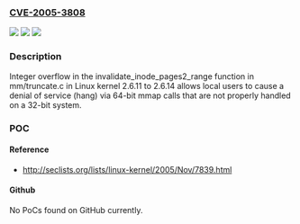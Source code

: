 ### [CVE-2005-3808](https://cve.mitre.org/cgi-bin/cvename.cgi?name=CVE-2005-3808)
![](https://img.shields.io/static/v1?label=Product&message=n%2Fa&color=blue)
![](https://img.shields.io/static/v1?label=Version&message=n%2Fa&color=blue)
![](https://img.shields.io/static/v1?label=Vulnerability&message=n%2Fa&color=brighgreen)

### Description

Integer overflow in the invalidate_inode_pages2_range function in mm/truncate.c in Linux kernel 2.6.11 to 2.6.14 allows local users to cause a denial of service (hang) via 64-bit mmap calls that are not properly handled on a 32-bit system.

### POC

#### Reference
- http://seclists.org/lists/linux-kernel/2005/Nov/7839.html

#### Github
No PoCs found on GitHub currently.

